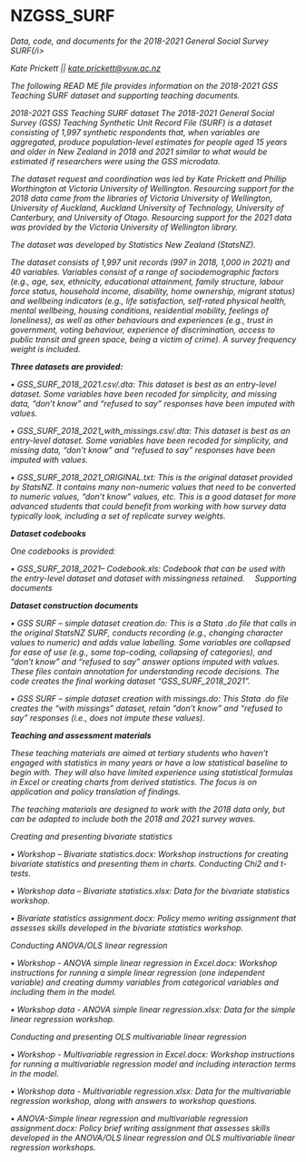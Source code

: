 # NZGSS_SURF
<i>Data, code, and documents for the 2018-2021 General Social Survey SURF(/i>

Kate Prickett || kate.prickett@vuw.ac.nz

The following READ ME file provides information on the 2018-2021 GSS Teaching SURF dataset and supporting teaching documents.

2018-2021 GSS Teaching SURF dataset
The 2018-2021 General Social Survey (GSS) Teaching Synthetic Unit Record File (SURF) is a dataset consisting of 1,997 synthetic respondents that, when variables are aggregated, produce population-level estimates for people aged 15 years and older in New Zealand in 2018 and 2021 similar to what would be estimated if researchers were using the GSS microdata.


The dataset request and coordination was led by Kate Prickett and Phillip Worthington at Victoria University of Wellington. Resourcing support for the 2018 data came from the libraries of Victoria University of Wellington, University of Auckland, Auckland University of Technology, University of Canterbury, and University of Otago. Resourcing support for the 2021 data was provided by the Victoria University of Wellington library.


The dataset was developed by Statistics New Zealand (StatsNZ).


The dataset consists of 1,997 unit records (997 in 2018, 1,000 in 2021) and 40 variables. Variables consist of a range of sociodemographic factors (e.g., age, sex, ethnicity, educational attainment, family structure, labour force status, household income, disability, home ownership, migrant status) and wellbeing indicators (e.g., life satisfaction, self-rated physical health, mental wellbeing, housing conditions, residential mobility, feelings of loneliness), as well as other behaviours and experiences (e.g., trust in government, voting behaviour, experience of discrimination, access to public transit and green space, being a victim of crime). A survey frequency weight is included.


<b><i>Three datasets are provided:</b></i>

•	GSS_SURF_2018_2021.csv/.dta: This dataset is best as an entry-level dataset. Some variables have been recoded for simplicity, and missing data, “don’t know” and “refused to say” responses have been imputed with values. 

•	GSS_SURF_2018_2021_with_missings.csv/.dta: This dataset is best as an entry-level dataset. Some variables have been recoded for simplicity, and missing data, “don’t know” and “refused to say” responses have been imputed with values. 

•	GSS_SURF_2018_2021_ORIGINAL.txt: This is the original dataset provided by StatsNZ. It contains many non-numeric values that need to be converted to numeric values, “don’t know” values, etc. This is a good dataset for more advanced students that could benefit from working with how survey data typically look, including a set of replicate survey weights.


<b><i>Dataset codebooks</b></i>

One codebooks is provided:

•	GSS_SURF_2018_2021– Codebook.xls: Codebook that can be used with the entry-level dataset and dataset with missingness retained. 
Supporting documents

<b><i>Dataset construction documents</b></i>

•	GSS SURF – simple dataset creation.do: This is a Stata .do file that calls in the original StatsNZ SURF, conducts recording (e.g., changing character values to numeric) and adds value labelling. Some variables are collapsed for ease of use (e.g., some top-coding, collapsing of categories), and “don’t know” and “refused to say” answer options imputed with values. These files contain annotation for understanding recode decisions. The code creates the final working dataset “GSS_SURF_2018_2021”.

•	GSS SURF – simple dataset creation with missings.do: This Stata .do file creates the “with missings” dataset, retain “don’t know” and “refused to say” responses (i.e., does not impute these values).



<b>Teaching and assessment materials</b>

These teaching materials are aimed at tertiary students who haven’t engaged with statistics in many years or have a low statistical baseline to begin with. They will also have limited experience using statistical formulas in Excel or creating charts from derived statistics. The focus is on application and policy translation of findings.


The teaching materials are designed to work with the 2018 data only, but can be adapted to include both the 2018 and 2021 survey waves.


<i>Creating and presenting bivariate statistics</i>

•	Workshop – Bivariate statistics.docx: Workshop instructions for creating bivariate statistics and presenting them in charts. Conducting Chi2 and t-tests.

•	Workshop data – Bivariate statistics.xlsx: Data for the bivariate statistics workshop.

•	Bivariate statistics assignment.docx: Policy memo writing assignment that assesses skills developed in the bivariate statistics workshop.


<i>Conducting ANOVA/OLS linear regression</i>

•	Workshop - ANOVA simple linear regression in Excel.docx: Workshop instructions for running a simple linear regression (one independent variable) and creating dummy variables from categorical variables and including them in the model.

•	Workshop data - ANOVA simple linear regression.xlsx: Data for the simple linear regression workshop.


<i>Conducting and presenting OLS multivariable linear regression</i>

•	Workshop - Multivariable regression in Excel.docx: Workshop instructions for running a multivariable regression model and including interaction terms in the model.

•	Workshop data - Multivariable regression.xlsx: Data for the multivariable regression workshop, along with answers to workshop questions. 

•	ANOVA-Simple linear regression and multivariable regression assignment.docx: Policy brief writing assignment that assesses skills developed in the ANOVA/OLS linear regression and OLS multivariable linear regression workshops.
